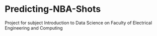 # Predicting-NBA-Shots
Project for subject Introduction to Data Science on Faculty of Electrical Engineering and Computing
